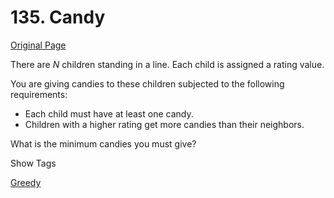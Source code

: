 # 135. Candy

[Original Page](https://leetcode.com/problems/candy/)

There are _N_ children standing in a line. Each child is assigned a rating value.

You are giving candies to these children subjected to the following requirements:

*   Each child must have at least one candy.
*   Children with a higher rating get more candies than their neighbors.

What is the minimum candies you must give?

<div>

<div id="tags" class="btn btn-xs btn-warning">Show Tags</div>

<span class="hidebutton">[Greedy](/tag/greedy/)</span></div>